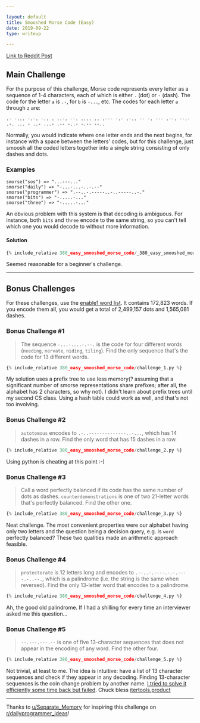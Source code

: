 ```yaml
---

layout: default
title: Smooshed Morse Code (Easy)
date: 2019-09-22
type: writeup

---
```


[Link to Reddit Post](https://www.reddit.com/r/dailyprogrammer/comments/cmd1hb/20190805_challenge_380_easy_smooshed_morse_code_1/)

## Main Challenge

For the purpose of this challenge, Morse code represents every letter as a sequence of 1-4 characters, each of which is either `.` (dot) or `-` (dash). The code for the letter `a` is `.-`, for `b` is `-...`, etc. The codes for each letter `a` through `z` are:

`.- -... -.-. -.. . ..-. --. .... .. .--- -.- .-.. -- -. --- .--. --.- .-. ... - ..- ...- .-- -..- -.-- --..`

Normally, you would indicate where one letter ends and the next begins, for instance with a space between the letters' codes, but for this challenge, just smoosh all the coded letters together into a single string consisting of only dashes and dots.

### Examples

```shell
smorse("sos") => "...---..."
smorse("daily") => "-...-...-..-.--"
smorse("programmer") => ".--..-.-----..-..-----..-."
smorse("bits") => "-.....-..."
smorse("three") => "-.....-..."
```

An obvious problem with this system is that decoding is ambiguous. For instance, both `bits` and `three` encode to the same string, so you can't tell which one you would decode to without more information.

#### Solution

```python
{% include_relative 380_easy_smooshed_morse_code/_380_easy_smooshed_morse_code.py %}
```

Seemed reasonable for a beginner's challenge.

---

## Bonus Challenges

For these challenges, use the [enable1 word list](https://raw.githubusercontent.com/dolph/dictionary/master/enable1.txt). It contains 172,823 words. If you encode them all, you would get a total of 2,499,157 dots and 1,565,081 dashes.

### Bonus Challenge #1

> The sequence `-...-....-.--.` is the code for four different words (`needing`, `nervate`, `niding`, `tiling`). Find the only sequence that's the code for 13 different words.

```python
{% include_relative 380_easy_smooshed_morse_code/challenge_1.py %}
```

My solution uses a prefix tree to use less memory(? assuming that a significant number of smorse representations share prefixes; after all, the alphabet has 2 characters, so why not). I didn't learn about prefix trees until my second CS class. Using a hash table could work as well, and that's not too involving.

### Bonus Challenge #2

> `autotomous` encodes to `.-..--------------..-...`, which has 14 dashes in a row. Find the only word that has 15 dashes in a row.

```python
{% include_relative 380_easy_smooshed_morse_code/challenge_2.py %}
```

Using python is cheating at this point :-)

### Bonus Challenge #3

> Call a word perfectly balanced if its code has the same number of dots as dashes. `counterdemonstrations` is one of two 21-letter words that's perfectly balanced. Find the other one.

```python
{% include_relative 380_easy_smooshed_morse_code/challenge_3.py %}
```

Neat challenge. The most convenient properties were our alphabet having only two letters and the question being a decision query, e.g. is `word` perfectly balanced? These two qualities made an arithmetic approach feasible.

### Bonus Challenge #4

> `protectorate` is 12 letters long and encodes to `.--..-.----.-.-.----.-..--.`, which is a palindrome (i.e. the string is the same when reversed). Find the only 13-letter word that encodes to a palindrome.

```python
{% include_relative 380_easy_smooshed_morse_code/challenge_4.py %}
```

Ah, the good old palindrome. If I had a shilling for every time an interviewer asked me this question...

### Bonus Challenge #5

> `--.---.---.--` is one of five 13-character sequences that does not appear in the encoding of any word. Find the other four.

```python
{% include_relative 380_easy_smooshed_morse_code/challenge_5.py %}
```

Not trivial, at least to me. The idea is intuitive: have a list of 13 character sequences and check if they appear in any decoding. Finding 13-character sequences is the coin change problem by another name. [I tried to solve it efficiently some time back but failed](https://cards.c13u.com/browse/?cardID=5bb248d57c2b5b00046da685). Chuck bless [itertools.product](https://docs.python.org/3.7/library/itertools.html#itertools.product)

---

Thanks to [u/Separate_Memory](https://www.reddit.com/u/Separate_Memory) for inspiring this challenge on [r/dailyprogrammer_ideas](https://www.reddit.com/r/dailyprogrammer_ideas)!
